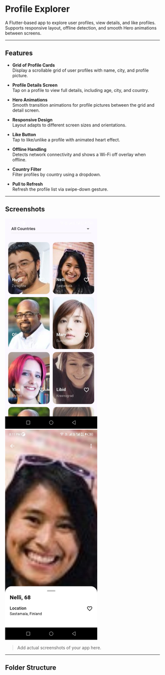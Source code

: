 # Profile Explorer

A Flutter-based app to explore user profiles, view details, and like profiles. Supports responsive layout, offline detection, and smooth Hero animations between screens.

---

## Features

- **Grid of Profile Cards**  
  Display a scrollable grid of user profiles with name, city, and profile picture.

- **Profile Details Screen**  
  Tap on a profile to view full details, including age, city, and country.

- **Hero Animations**  
  Smooth transition animations for profile pictures between the grid and detail screen.

- **Responsive Design**  
  Layout adapts to different screen sizes and orientations.

- **Like Button**  
  Tap to like/unlike a profile with animated heart effect.

- **Offline Handling**  
  Detects network connectivity and shows a Wi-Fi off overlay when offline.

- **Country Filter**  
  Filter profiles by country using a dropdown.

- **Pull to Refresh**  
  Refresh the profile list via swipe-down gesture.

---

## Screenshots
<img src="home_screen.jpg" alt="Home Screen" width="300" />
<img src="detail_screen.jpg" alt="Detail Screen" width="300" />
  

> Add actual screenshots of your app here.

---

## Folder Structure

